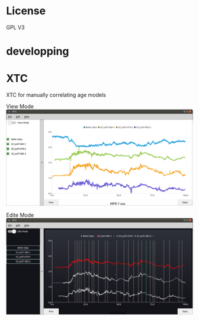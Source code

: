 # License
GPL V3

# developping

# XTC
XTC for manually correlating age models 

View Mode
![alt text](https://github.com/botaoxiongyong/XTC/blob/master/XTC_view.png)

Edite Mode
![alt text](https://github.com/botaoxiongyong/XTC/blob/master/XTC_edit.png)
